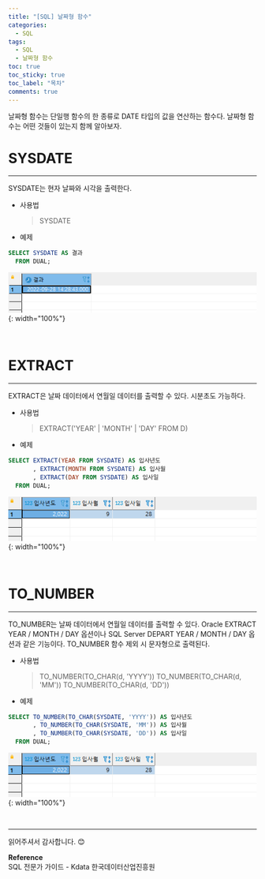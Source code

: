 ```yaml
---
title: "[SQL] 날짜형 함수"
categories:
  - SQL
tags:
  - SQL
  - 날짜형 함수
toc: true
toc_sticky: true
toc_label: "목차"
comments: true
---
```


날짜형 함수는 단일행 함수의 한 종류로 DATE 타입의 값을 연산하는 함수다. 날짜형 함수는 어떤 것들이 있는지 함께 알아보자.

# SYSDATE
---
SYSDATE는 현자 날짜와 시각을 출력한다.

- 사용법
  >SYSDATE

- 예제

```sql
SELECT SYSDATE AS 결과
  FROM DUAL;
```

![SYSDATE함수 예제](/assets/img/posts/20220928/query-example23.png "SYSDATE함수 예제"){: width="100%"}

<br>

# EXTRACT
---
EXTRACT은 날짜 데이터에서 연월일 데이터를 출력할 수 있다. 시분초도 가능하다.

- 사용법
  >EXTRACT('YEAR' | 'MONTH' | 'DAY' FROM D)

- 예제

```sql
SELECT EXTRACT(YEAR FROM SYSDATE) AS 입사년도
	   , EXTRACT(MONTH FROM SYSDATE) AS 입사월
	   , EXTRACT(DAY FROM SYSDATE) AS 입사일
  FROM DUAL;
```

![EXTRACT함수 예제](/assets/img/posts/20220928/query-example24.png "EXTRACT함수 예제"){: width="100%"}

<br>

# TO_NUMBER
---
TO_NUMBER는 날짜 데이터에서 연월일 데이터를 출력할 수 있다. Oracle EXTRACT YEAR / MONTH / DAY 옵션이나 SQL Server DEPART YEAR / MONTH / DAY 옵션과 같은 기능이다. TO_NUMBER 함수 제외 시 문자형으로 출력된다.

- 사용법
  >TO_NUMBER(TO_CHAR(d, 'YYYY'))
  >TO_NUMBER(TO_CHAR(d, 'MM'))
  >TO_NUMBER(TO_CHAR(d, 'DD'))

- 예제

```sql
SELECT TO_NUMBER(TO_CHAR(SYSDATE, 'YYYY')) AS 입사년도
	   , TO_NUMBER(TO_CHAR(SYSDATE, 'MM')) AS 입사월
	   , TO_NUMBER(TO_CHAR(SYSDATE, 'DD')) AS 입사일
  FROM DUAL;
```

![TO_NUMBER함수 예제](/assets/img/posts/20220928/query-example24.png "TO_NUMBER함수 예제"){: width="100%"}

<br>

---

읽어주셔서 감사합니다. 😊 

__Reference__  
SQL 전문가 가이드 - Kdata 한국데이터산업진흥원